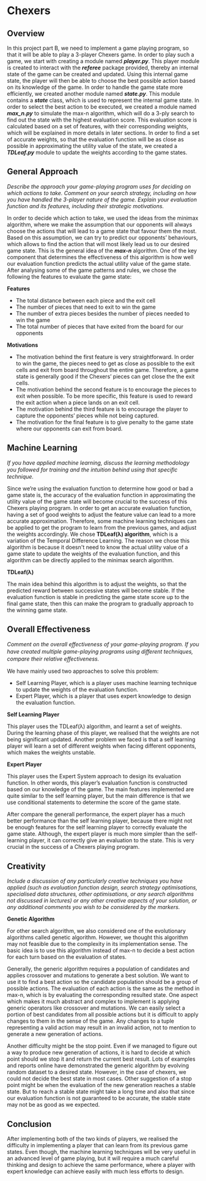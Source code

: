 # Chexers

## Overview

In this project part B, we need to implement a game playing program, so that it will be able to play a 3-player Chexers game. In order to play such a game, we start with creating a module named ***player.py***. This player module is created to interact with the ***referee*** package provided, thereby an internal state of the game can be created and updated. Using this internal game state, the player will then be able to choose the best possible action based on its knowledge of the game. In order to handle the game state more efficiently, we created another module named ***state.py***. This module contains a ***state*** class, which is used to represent the internal game state. In order to select the best action to be executed, we created a module named ***max_n.py*** to simulate the max-n algorithm, which will do a 3-ply search to find out the state with the highest evaluation score. This evaluation score is calculated based on a set of features, with their corresponding weights, which will be explained in more details in later sections. In order to find a set of accurate weights, so that the evaluation function will be as close as possible in approximating the utility value of the state, we created a ***TDLeaf.py*** module to update the weights according to the game states.


## General Approach

*Describe the approach your game-playing program uses for deciding on which actions to take. Comment on your search strategy, including on how you have handled the 3-player nature of the game. Explain your evaluation function and its features, including their strategic motivations.*

In order to decide which action to take, we used the ideas from the minimax algorithm, where we make the assumption that our opponents will always choose the actions that will lead to a game state that favour them the most. Based on this assumption, we can try to predict our opponents’ behaviours, which allows to find the action that will most likely lead us to our desired game state. This is the general idea of the ***max-n*** algorithm. One of the key component that determines the effectiveness of this algorithm is how well our evaluation function predicts the actual utility value of the game state. After analysing some of the game patterns and rules, we chose the following the features to evaluate the game state:

**Features**

- The total distance between each piece and the exit cell
- The number of pieces that need to exit to win the game
- The number of extra pieces besides the number of pieces needed to win the game
- The total number of pieces that have exited from the board for our opponents

**Motivations**

- The motivation behind the first feature is very straightforward. In order to win the game, the pieces need to get as close as possible to the exit cells and exit from board throughout the entire game. Therefore, a game state is generally good if the Chexers’ pieces can get close the the exit cells.
- The motivation behind the second feature is to encourage the pieces to exit when possible. To be more specific, this feature is used to reward the exit action when a piece lands on an exit cell.
- The motivation behind the third feature is to encourage the player to capture the opponents’ pieces while not being captured.
- The motivation for the final feature is to give penalty to the game state where our opponents can exit from board.

## Machine Learning

*If you have applied machine learning, discuss the learning methodology you followed for training and the intuition behind using that speciﬁc technique.*

Since we’re using the evaluation function to determine how good or bad a game state is, the accuracy of the evaluation function in approximating the utility value of the game state will become crucial to the success of this Chexers playing program. In order to get an accurate evaluation function, having a set of good weights to adjust the feature value can lead to a more accurate approximation. Therefore, some machine learning techniques can be applied to get the program to learn from the previous games, and adjust the weights accordingly. We chose **TDLeaf(λ) algorithm**, which is a variation of the Temporal Difference Learning. The reason we chose this algorithm is because it doesn't need to know the actual utility value of a game state to update the weights of the evaluation function, and this algorithm can be directly applied to the minimax search algorithm.

**TDLeaf(λ)**

The main idea behind this algorithm is to adjust the weights, so that the predicted reward between successive states will become stable. If the evaluation function is stable in predicting the game state score up to the final game state, then this can make the program to gradually approach to the winning game state.


## Overall Effectiveness

*Comment on the overall eﬀectiveness of your game-playing program. If you have created multiple game-playing programs using diﬀerent techniques, compare their relative eﬀectiveness.*

We have mainly used two approaches to solve this problem:

- Self Learning Player, which is a player uses machine learning technique to update the weights of the evaluation function.
- Expert Player, which is a player that uses expert knowledge to design the evaluation function.

**Self Learning Player**

This player uses the TDLeaf(λ) algorithm, and learnt a set of weights. During the learning phase of this player, we realised that the weights are not being significant updated. Another problem we faced is that a self learning player will learn a set of different weights when facing different opponents, which makes the weights unstable.

**Expert Player**

This player uses the Expert System approach to design its evaluation function. In other words, this player’s evaluation function is constructed based on our knowledge of the game. The main features implemented are quite similar to the self learning player, but the main difference is that we use conditional statements to determine the score of the game state.

After compare the generall performance, the expert player has a much better performance than the self learning player, because there might not be enough features for the self learning player to correctly evaluate the game state. Although, the expert player is much more simpler than the self-learning player, it can correctly give an evaluation to the state. This is very crucial in the success of a Chexers playing program.

## Creativity

*Include a discussion of any particularly creative techniques you have applied (such as evaluation function design, search strategy optimisations, specialised data structures, other optimisations, or any search algorithms not discussed in lectures) or any other creative aspects of your solution, or any additional comments you wish to be considered by the markers.*

**Genetic Algorithm**

For other search algorithm, we also considered one of the evolutionary algorithms called genetic algorithm. However, we thought this algorithm may not feasible due to the complexity in its implementation sense. The basic idea is to use this algorithm instead of max-n to decide a best action for each turn based on the evaluation of states.

Generally, the generic algorithm requires a population of candidates and applies crossover and mutations to generate a best solution. We want to use it to find a best action so the candidate population should be a group of possible actions. The evaluation of each action is the same as the method in max-n, which is by evaluating the corresponding resulted state. One aspect which makes it much abstract and complex to implement is applying generic operators like crossover and mutations. We can easily select a portion of best candidates from all possible actions but it is difficult to apply changes to them in the sense of the game. Any changes to a tuple representing a valid action may result in an invalid action, not to mention to generate a new generation of actions.

Another difficulty might be the stop point. Even if we managed to figure  out a way to produce new generation of actions, it is hard to decide at which point should we stop it and return the current best result. Lots of examples and reports online have demonstrated the generic algorithm by evolving random dataset to a desired state. However, in the case of chexers, we could not decide the best state in most cases. Other suggestion of a stop point might be when the evaluation of the new generation reaches a stable state. But to reach a stable state might take a long time and also that since our evaluation function is not guaranteed to be accurate, the stable state may not be as good as we expected.


## Conclusion

After implementing both of the two kinds of players, we realised the difficulty in implementing a player that can learn from its previous game states. Even though, the machine learning techniques will be very useful in an advanced level of game playing, but it will require a much careful thinking and design to achieve the same performance, where a player with expert knowledge can achieve easily with much less efforts to design. 
